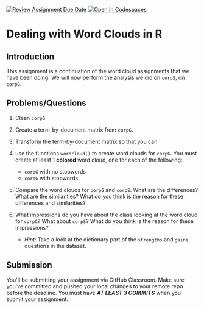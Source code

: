 [![Review Assignment Due Date](https://classroom.github.com/assets/deadline-readme-button-24ddc0f5d75046c5622901739e7c5dd533143b0c8e959d652212380cedb1ea36.svg)](https://classroom.github.com/a/r31PvfJi)
[![Open in Codespaces](https://classroom.github.com/assets/launch-codespace-7f7980b617ed060a017424585567c406b6ee15c891e84e1186181d67ecf80aa0.svg)](https://classroom.github.com/open-in-codespaces?assignment_repo_id=13221958)
# Dealing with Word Clouds in R

## Introduction

This assignment is a continuation of the word cloud assignments that we have been doing. We will now perform the analysis we did on `corpS`, on `corpG`.

## Problems/Questions

1. Clean `corpG`
2. Create a term-by-document matrix from `corpG`.
3. Transform the term-by-document matrix so that you can
4. use the functions `wordcloud()` to create word clouds for `corpG`. You must create at least 1 **colored** word cloud, one for each of the following:

   - `corpG` with no stopwords
   - `corpG` with stopwords

5. Compare the word clouds for `corpG` and `corpS`. What are the differences? What are the similarities? What do you think is the reason for these differences and similarities?
6. What impressions do you have about the class looking at the word cloud for `corpG`? What about `corpS`? What do you think is the reason for these impressions?
	- *Hint*: Take a look at the dictionary part of the `strengths` and `gains` questions in the dataset. 

## Submission

You'll be submitting your assignment via GitHub Classroom. Make sure you've committed and pushed your local changes to your remote repo before the deadline. You must have ***AT LEAST 3 COMMITS*** when you submit your assignment.

